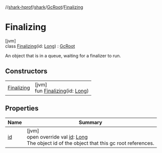 //[shark-hprof](../../../../index.md)/[shark](../../index.md)/[GcRoot](../index.md)/[Finalizing](index.md)

# Finalizing

[jvm]\
class [Finalizing](index.md)(id: [Long](https://kotlinlang.org/api/latest/jvm/stdlib/kotlin/-long/index.html)) : [GcRoot](../index.md)

An object that is in a queue, waiting for a finalizer to run.

## Constructors

| | |
|---|---|
| [Finalizing](-finalizing.md) | [jvm]<br>fun [Finalizing](-finalizing.md)(id: [Long](https://kotlinlang.org/api/latest/jvm/stdlib/kotlin/-long/index.html)) |

## Properties

| Name | Summary |
|---|---|
| [id](id.md) | [jvm]<br>open override val [id](id.md): [Long](https://kotlinlang.org/api/latest/jvm/stdlib/kotlin/-long/index.html)<br>The object id of the object that this gc root references. |
